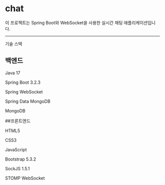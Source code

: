 # chat

이 프로젝트는 Spring Boot와 WebSocket을 사용한 실시간 채팅 애플리케이션입니다.

---
기술 스택

## 백엔드

Java 17

Spring Boot 3.2.3

Spring WebSocket

Spring Data MongoDB

MongoDB

##프론트엔드


HTML5

CSS3

JavaScript

Bootstrap 5.3.2

SockJS 1.5.1

STOMP WebSocket
